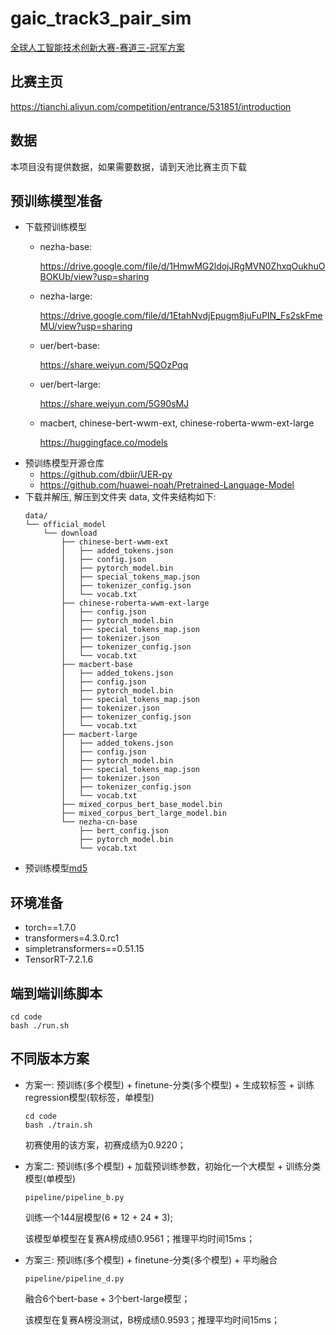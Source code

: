 # gaic_track3_pair_sim
[全球人工智能技术创新大赛-赛道三-冠军方案](https://yiwise-algo.yuque.com/docs/share/5a1e3b76-4d04-4127-979a-496d7bc8c1b8?#%20%E3%80%8A%E7%9F%AD%E6%96%87%E6%9C%AC%E7%9B%B8%E4%BC%BC%E5%8C%B9%E9%85%8D%E3%80%8B)
## 比赛主页
https://tianchi.aliyun.com/competition/entrance/531851/introduction

## 数据
本项目没有提供数据，如果需要数据，请到天池比赛主页下载

## 预训练模型准备
* 下载预训练模型
    - nezha-base:
      
      https://drive.google.com/file/d/1HmwMG2ldojJRgMVN0ZhxqOukhuOBOKUb/view?usp=sharing
    - nezha-large:
      
      https://drive.google.com/file/d/1EtahNvdjEpugm8juFuPIN_Fs2skFmeMU/view?usp=sharing
    - uer/bert-base:
      
      https://share.weiyun.com/5QOzPqq
    - uer/bert-large:
    
      https://share.weiyun.com/5G90sMJ
    - macbert, chinese-bert-wwm-ext, chinese-roberta-wwm-ext-large
    
      https://huggingface.co/models
* 预训练模型开源仓库
    - https://github.com/dbiir/UER-py
    - https://github.com/huawei-noah/Pretrained-Language-Model
* 下载并解压, 解压到文件夹 data, 文件夹结构如下:
    ```
    data/
    └── official_model
        └── download
            ├── chinese-bert-wwm-ext
            │   ├── added_tokens.json
            │   ├── config.json
            │   ├── pytorch_model.bin
            │   ├── special_tokens_map.json
            │   ├── tokenizer_config.json
            │   └── vocab.txt
            ├── chinese-roberta-wwm-ext-large
            │   ├── config.json
            │   ├── pytorch_model.bin
            │   ├── special_tokens_map.json
            │   ├── tokenizer.json
            │   ├── tokenizer_config.json
            │   └── vocab.txt
            ├── macbert-base
            │   ├── added_tokens.json
            │   ├── config.json
            │   ├── pytorch_model.bin
            │   ├── special_tokens_map.json
            │   ├── tokenizer.json
            │   ├── tokenizer_config.json
            │   └── vocab.txt
            ├── macbert-large
            │   ├── added_tokens.json
            │   ├── config.json
            │   ├── pytorch_model.bin
            │   ├── special_tokens_map.json
            │   ├── tokenizer.json
            │   ├── tokenizer_config.json
            │   └── vocab.txt
            ├── mixed_corpus_bert_base_model.bin
            ├── mixed_corpus_bert_large_model.bin
            └── nezha-cn-base
                ├── bert_config.json
                ├── pytorch_model.bin
                └── vocab.txt
    ```
* 预训练模型[md5](user_data/md5.txt)

## 环境准备
* torch==1.7.0
* transformers=4.3.0.rc1
* simpletransformers==0.51.15
* TensorRT-7.2.1.6

## 端到端训练脚本
```
cd code
bash ./run.sh
```
## 不同版本方案

* 方案一: 预训练(多个模型) + finetune-分类(多个模型) + 生成软标签 + 训练regression模型(软标签，单模型)
    ```
    cd code
    bash ./train.sh
    ```
    初赛使用的该方案，初赛成绩为0.9220；

* 方案二: 预训练(多个模型) + 加载预训练参数，初始化一个大模型 + 训练分类模型(单模型)
    ```
    pipeline/pipeline_b.py
    ```
    训练一个144层模型(6 * 12 + 24 * 3);
  
    该模型单模型在复赛A榜成绩0.9561；推理平均时间15ms；

* 方案三: 预训练(多个模型) + finetune-分类(多个模型) + 平均融合
    ```
    pipeline/pipeline_d.py
    ```
    融合6个bert-base + 3个bert-large模型；
    
    该模型在复赛A榜没测试，B榜成绩0.9593；推理平均时间15ms；
